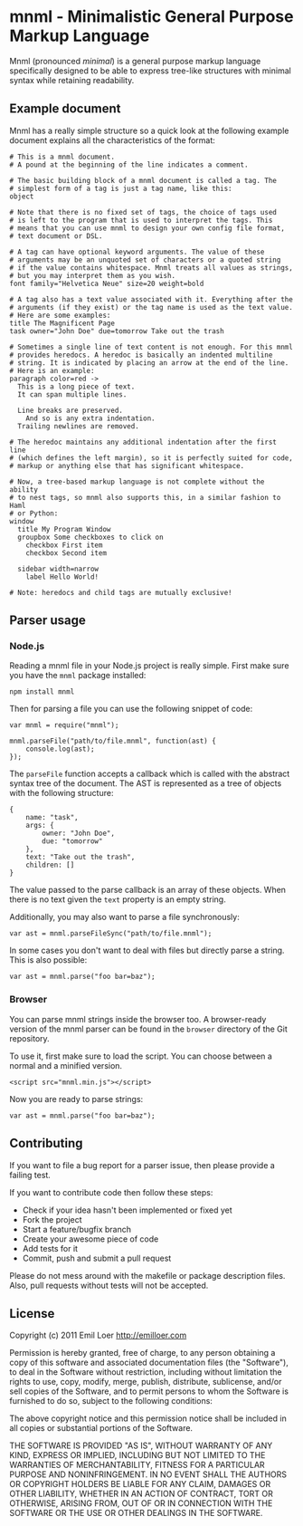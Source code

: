 # mnml - Minimalistic General Purpose Markup Language

Mnml (pronounced *minimal*) is a general purpose markup language specifically designed to be able to express tree-like structures with minimal syntax while retaining readability.

## Example document

Mnml has a really simple structure so a quick look at the following example document explains all the characteristics of the format:

    # This is a mnml document.
    # A pound at the beginning of the line indicates a comment.

    # The basic building block of a mnml document is called a tag. The
    # simplest form of a tag is just a tag name, like this:
    object

    # Note that there is no fixed set of tags, the choice of tags used
    # is left to the program that is used to interpret the tags. This
    # means that you can use mnml to design your own config file format,
    # text document or DSL.

    # A tag can have optional keyword arguments. The value of these
    # arguments may be an unquoted set of characters or a quoted string
    # if the value contains whitespace. Mnml treats all values as strings,
    # but you may interpret them as you wish.
    font family="Helvetica Neue" size=20 weight=bold

    # A tag also has a text value associated with it. Everything after the
    # arguments (if they exist) or the tag name is used as the text value.
    # Here are some examples:
    title The Magnificent Page
    task owner="John Doe" due=tomorrow Take out the trash

    # Sometimes a single line of text content is not enough. For this mnml
    # provides heredocs. A heredoc is basically an indented multiline
    # string. It is indicated by placing an arrow at the end of the line.
    # Here is an example:
    paragraph color=red ->
      This is a long piece of text.
      It can span multiple lines.

      Line breaks are preserved.
        And so is any extra indentation.
      Trailing newlines are removed.

    # The heredoc maintains any additional indentation after the first line
    # (which defines the left margin), so it is perfectly suited for code,
    # markup or anything else that has significant whitespace.

    # Now, a tree-based markup language is not complete without the ability
    # to nest tags, so mnml also supports this, in a similar fashion to Haml
    # or Python:
    window
      title My Program Window
      groupbox Some checkboxes to click on
        checkbox First item
        checkbox Second item

      sidebar width=narrow
        label Hello World!

    # Note: heredocs and child tags are mutually exclusive!

## Parser usage

### Node.js

Reading a mnml file in your Node.js project is really simple. First make sure you have the `mnml` package installed:

    npm install mnml

Then for parsing a file you can use the following snippet of code:

    var mnml = require("mnml");

    mnml.parseFile("path/to/file.mnml", function(ast) {
        console.log(ast);
    });

The `parseFile` function accepts a callback which is called with the abstract syntax tree of the document. The AST is represented as a tree of objects with the following structure:

    {
        name: "task",
        args: {
            owner: "John Doe",
            due: "tomorrow"
        },
        text: "Take out the trash",
        children: []
    }

The value passed to the parse callback is an array of these objects. When there is no text given the `text` property is an empty string.

Additionally, you may also want to parse a file synchronously:

    var ast = mnml.parseFileSync("path/to/file.mnml");

In some cases you don't want to deal with files but directly parse a string. This is also possible:

    var ast = mnml.parse("foo bar=baz");

### Browser

You can parse mnml strings inside the browser too. A browser-ready version of the mnml parser can be found in the `browser` directory of the Git repository. 

To use it, first make sure to load the script. You can choose between a normal and a minified version.

    <script src="mnml.min.js"></script>

Now you are ready to parse strings:

    var ast = mnml.parse("foo bar=baz");

## Contributing

If you want to file a bug report for a parser issue, then please provide a failing test.

If you want to contribute code then follow these steps:

 * Check if your idea hasn't been implemented or fixed yet
 * Fork the project
 * Start a feature/bugfix branch
 * Create your awesome piece of code
 * Add tests for it
 * Commit, push and submit a pull request

Please do not mess around with the makefile or package description files. Also, pull requests without tests will not be accepted.

## License

Copyright (c) 2011 Emil Loer <http://emilloer.com>

Permission  is  hereby granted, free of charge, to any person obtaining a copy of  this  software  and  associated  documentation files  (the "Software"), to deal in the Software without restriction, including without limitation the rights to use, copy, modify, merge, publish, distribute, sublicense, and/or sell copies of the Software, and to permit persons to whom the Software is  furnished to do so, subject to the following conditions:

The  above  copyright  notice and this permission notice shall be included in all copies or substantial portions of the Software.

THE SOFTWARE IS PROVIDED "AS IS", WITHOUT WARRANTY OF  ANY  KIND, EXPRESS  OR  IMPLIED, INCLUDING BUT NOT LIMITED TO THE WARRANTIES OF MERCHANTABILITY, FITNESS FOR A PARTICULAR PURPOSE  AND  NONINFRINGEMENT. IN NO EVENT SHALL THE AUTHORS OR COPYRIGHT HOLDERS BE LIABLE FOR ANY CLAIM, DAMAGES OR OTHER LIABILITY, WHETHER  IN  AN ACTION OF CONTRACT, TORT OR OTHERWISE, ARISING FROM, OUT OF OR IN CONNECTION WITH THE SOFTWARE OR THE USE OR OTHER DEALINGS IN  THE SOFTWARE.
